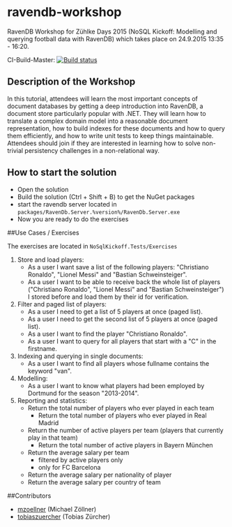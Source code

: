 # ravendb-workshop
RavenDB Workshop for Zühlke Days 2015 (NoSQL Kickoff: Modelling and querying football data with RavenDB) which takes place on 24.9.2015 13:35 - 16:20.

CI-Build-Master: [![Build status](https://ci.appveyor.com/api/projects/status/sa8q7wv9b47ihf48)](https://ci.appveyor.com/project/tobiaszuercher/ravendb-workshop)

## Description of the Workshop
In this tutorial, attendees will learn the most important concepts of document databases by getting a deep introduction into RavenDB, a document store particularly popular with .NET. They will learn how to translate a complex domain model into a reasonable document representation, how to build indexes for these documents and how to query them efficiently, and how to write unit tests to keep things maintainable. Attendees should join if they are interested in learning how to solve non-trivial persistency challenges in a non-relational way.

## How to start the solution
* Open the solution
* Build the solution (Ctrl + Shift + B) to get the NuGet packages
* start the ravendb server located in `packages/RavenDb.Server.%version%/RavenDb.Server.exe`
* Now you are ready to do the exercises

##Use Cases / Exercises

The exercises are located in `NoSqlKickoff.Tests/Exercises`

1. Store and load players:
	* As a user I want save a list of the following players: "Christiano Ronaldo", "Lionel Messi" and "Bastian Schweinsteiger".
	* As a user I want to be able to receive back the whole list of players ("Christiano Ronaldo", "Lionel Messi" and "Bastian Schweinsteiger") I stored before and load them by their id for verification. 
2. Filter and paged list of players:
	* As a user I need to get a list of 5 players at once (paged list).
	* As a user I need to get the second list of 5 players at once (paged list).
	* As a user I want to find the player "Christiano Ronaldo".
	* As a user I want to query for all players that start with a "C" in the firstname.
3. Indexing and querying in single documents:
	* As a user I want to find all players whose fullname contains the keyword "van".
4. Modelling:
	* As a user I want to know what players had been employed by Dortmund for the season "2013-2014". 
5. Reporting and statistics:
	* Return the total number of players who ever played in each team
		* Return the total number of players who ever played in Real Madrid
	* Return the number of active players per team (players that currently play in that team)
		* Return the total number of active players in Bayern München
	* Return the average salary per team
		* filtered by active players only
		* only for FC Barcelona
	* Return the average salary per nationality of player
	* Return the average salary per country of team

##Contributors
- [mzoellner](https://github.com/mzoellner) (Michael Zöllner)
- [tobiaszuercher](https://github.com/tobiaszuercher) (Tobias Zürcher)
